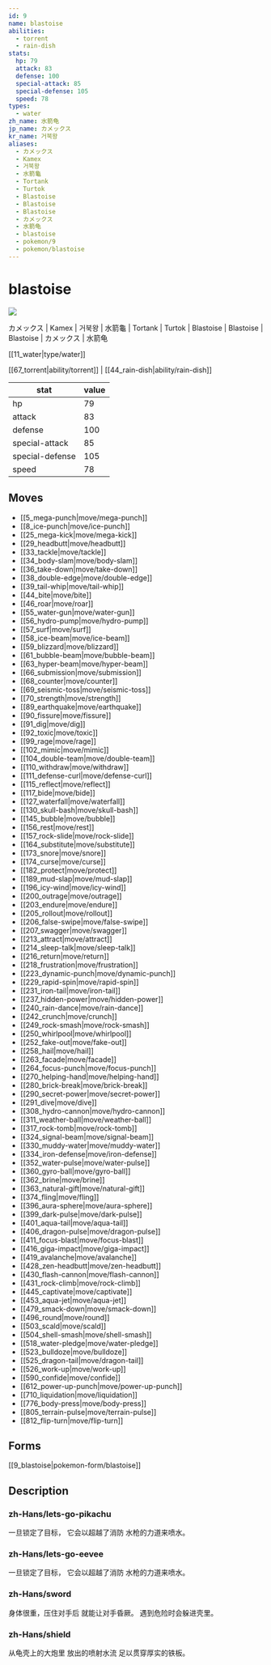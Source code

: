 ```yaml
---
id: 9
name: blastoise
abilities:
  - torrent
  - rain-dish
stats:
  hp: 79
  attack: 83
  defense: 100
  special-attack: 85
  special-defense: 105
  speed: 78
types:
  - water
zh_name: 水箭龟
jp_name: カメックス
kr_name: 거북왕
aliases:
  - カメックス
  - Kamex
  - 거북왕
  - 水箭龜
  - Tortank
  - Turtok
  - Blastoise
  - Blastoise
  - Blastoise
  - カメックス
  - 水箭龟
  - blastoise
  - pokemon/9
  - pokemon/blastoise
---
```

# blastoise

![](https://raw.githubusercontent.com/PokeAPI/sprites/master/sprites/pokemon/9.png)

カメックス | Kamex | 거북왕 | 水箭龜 | Tortank | Turtok | Blastoise | Blastoise | Blastoise | カメックス | 水箭龟

[[11_water|type/water]]

[[67_torrent|ability/torrent]] | [[44_rain-dish|ability/rain-dish]]

|stat|value|
|---|---|
|hp|79|
|attack|83|
|defense|100|
|special-attack|85|
|special-defense|105|
|speed|78|


## Moves

- [[5_mega-punch|move/mega-punch]]
- [[8_ice-punch|move/ice-punch]]
- [[25_mega-kick|move/mega-kick]]
- [[29_headbutt|move/headbutt]]
- [[33_tackle|move/tackle]]
- [[34_body-slam|move/body-slam]]
- [[36_take-down|move/take-down]]
- [[38_double-edge|move/double-edge]]
- [[39_tail-whip|move/tail-whip]]
- [[44_bite|move/bite]]
- [[46_roar|move/roar]]
- [[55_water-gun|move/water-gun]]
- [[56_hydro-pump|move/hydro-pump]]
- [[57_surf|move/surf]]
- [[58_ice-beam|move/ice-beam]]
- [[59_blizzard|move/blizzard]]
- [[61_bubble-beam|move/bubble-beam]]
- [[63_hyper-beam|move/hyper-beam]]
- [[66_submission|move/submission]]
- [[68_counter|move/counter]]
- [[69_seismic-toss|move/seismic-toss]]
- [[70_strength|move/strength]]
- [[89_earthquake|move/earthquake]]
- [[90_fissure|move/fissure]]
- [[91_dig|move/dig]]
- [[92_toxic|move/toxic]]
- [[99_rage|move/rage]]
- [[102_mimic|move/mimic]]
- [[104_double-team|move/double-team]]
- [[110_withdraw|move/withdraw]]
- [[111_defense-curl|move/defense-curl]]
- [[115_reflect|move/reflect]]
- [[117_bide|move/bide]]
- [[127_waterfall|move/waterfall]]
- [[130_skull-bash|move/skull-bash]]
- [[145_bubble|move/bubble]]
- [[156_rest|move/rest]]
- [[157_rock-slide|move/rock-slide]]
- [[164_substitute|move/substitute]]
- [[173_snore|move/snore]]
- [[174_curse|move/curse]]
- [[182_protect|move/protect]]
- [[189_mud-slap|move/mud-slap]]
- [[196_icy-wind|move/icy-wind]]
- [[200_outrage|move/outrage]]
- [[203_endure|move/endure]]
- [[205_rollout|move/rollout]]
- [[206_false-swipe|move/false-swipe]]
- [[207_swagger|move/swagger]]
- [[213_attract|move/attract]]
- [[214_sleep-talk|move/sleep-talk]]
- [[216_return|move/return]]
- [[218_frustration|move/frustration]]
- [[223_dynamic-punch|move/dynamic-punch]]
- [[229_rapid-spin|move/rapid-spin]]
- [[231_iron-tail|move/iron-tail]]
- [[237_hidden-power|move/hidden-power]]
- [[240_rain-dance|move/rain-dance]]
- [[242_crunch|move/crunch]]
- [[249_rock-smash|move/rock-smash]]
- [[250_whirlpool|move/whirlpool]]
- [[252_fake-out|move/fake-out]]
- [[258_hail|move/hail]]
- [[263_facade|move/facade]]
- [[264_focus-punch|move/focus-punch]]
- [[270_helping-hand|move/helping-hand]]
- [[280_brick-break|move/brick-break]]
- [[290_secret-power|move/secret-power]]
- [[291_dive|move/dive]]
- [[308_hydro-cannon|move/hydro-cannon]]
- [[311_weather-ball|move/weather-ball]]
- [[317_rock-tomb|move/rock-tomb]]
- [[324_signal-beam|move/signal-beam]]
- [[330_muddy-water|move/muddy-water]]
- [[334_iron-defense|move/iron-defense]]
- [[352_water-pulse|move/water-pulse]]
- [[360_gyro-ball|move/gyro-ball]]
- [[362_brine|move/brine]]
- [[363_natural-gift|move/natural-gift]]
- [[374_fling|move/fling]]
- [[396_aura-sphere|move/aura-sphere]]
- [[399_dark-pulse|move/dark-pulse]]
- [[401_aqua-tail|move/aqua-tail]]
- [[406_dragon-pulse|move/dragon-pulse]]
- [[411_focus-blast|move/focus-blast]]
- [[416_giga-impact|move/giga-impact]]
- [[419_avalanche|move/avalanche]]
- [[428_zen-headbutt|move/zen-headbutt]]
- [[430_flash-cannon|move/flash-cannon]]
- [[431_rock-climb|move/rock-climb]]
- [[445_captivate|move/captivate]]
- [[453_aqua-jet|move/aqua-jet]]
- [[479_smack-down|move/smack-down]]
- [[496_round|move/round]]
- [[503_scald|move/scald]]
- [[504_shell-smash|move/shell-smash]]
- [[518_water-pledge|move/water-pledge]]
- [[523_bulldoze|move/bulldoze]]
- [[525_dragon-tail|move/dragon-tail]]
- [[526_work-up|move/work-up]]
- [[590_confide|move/confide]]
- [[612_power-up-punch|move/power-up-punch]]
- [[710_liquidation|move/liquidation]]
- [[776_body-press|move/body-press]]
- [[805_terrain-pulse|move/terrain-pulse]]
- [[812_flip-turn|move/flip-turn]]

## Forms



[[9_blastoise|pokemon-form/blastoise]]

## Description

### zh-Hans/lets-go-pikachu

一旦锁定了目标，
它会以超越了消防
水枪的力道来喷水。

### zh-Hans/lets-go-eevee

一旦锁定了目标，
它会以超越了消防
水枪的力道来喷水。

### zh-Hans/sword

身体很重，压住对手后
就能让对手昏厥。
遇到危险时会躲进壳里。

### zh-Hans/shield

从龟壳上的大炮里
放出的喷射水流
足以贯穿厚实的铁板。

